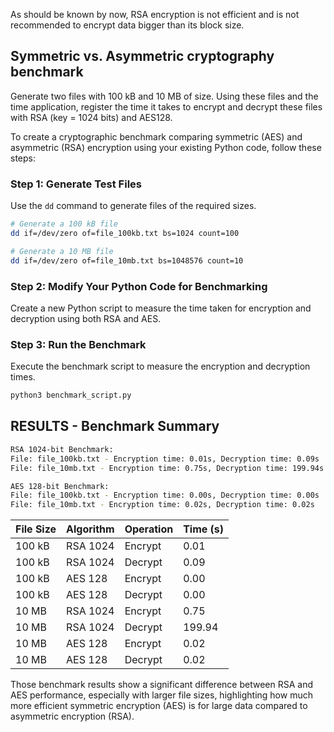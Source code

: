 As should be known by now, RSA encryption is not efficient and is not recommended to encrypt data bigger than its block size.

## Symmetric vs. Asymmetric cryptography benchmark
Generate two files with 100 kB and 10 MB of size. Using these files and the time application, register the time it takes to encrypt and decrypt these files with RSA (key = 1024 bits) and AES128. 

To create a cryptographic benchmark comparing symmetric (AES) and asymmetric (RSA) encryption using your existing Python code, follow these steps:

### Step 1: Generate Test Files
Use the `dd` command to generate files of the required sizes.

```bash
# Generate a 100 kB file
dd if=/dev/zero of=file_100kb.txt bs=1024 count=100

# Generate a 10 MB file
dd if=/dev/zero of=file_10mb.txt bs=1048576 count=10
```

### Step 2: Modify Your Python Code for Benchmarking
Create a new Python script to measure the time taken for encryption and decryption using both RSA and AES.

### Step 3: Run the Benchmark
Execute the benchmark script to measure the encryption and decryption times.

```bash
python3 benchmark_script.py
```

## RESULTS - Benchmark Summary

```bash
RSA 1024-bit Benchmark:
File: file_100kb.txt - Encryption time: 0.01s, Decryption time: 0.09s
File: file_10mb.txt - Encryption time: 0.75s, Decryption time: 199.94s

AES 128-bit Benchmark:
File: file_100kb.txt - Encryption time: 0.00s, Decryption time: 0.00s
File: file_10mb.txt - Encryption time: 0.02s, Decryption time: 0.02s
```

| File Size | Algorithm | Operation | Time (s) |
|-----------|-----------|-----------|----------|
| 100 kB    | RSA 1024  | Encrypt   | 0.01     |
| 100 kB    | RSA 1024  | Decrypt   | 0.09     |
| 100 kB    | AES 128   | Encrypt   | 0.00     |
| 100 kB    | AES 128   | Decrypt   | 0.00     |
| 10 MB     | RSA 1024  | Encrypt   | 0.75     |
| 10 MB     | RSA 1024  | Decrypt   | 199.94   |
| 10 MB     | AES 128   | Encrypt   | 0.02     |
| 10 MB     | AES 128   | Decrypt   | 0.02     |


Those benchmark results show a significant difference between RSA and AES performance, especially with larger file sizes, highlighting how much more efficient symmetric encryption (AES) is for large data compared to asymmetric encryption (RSA). 

